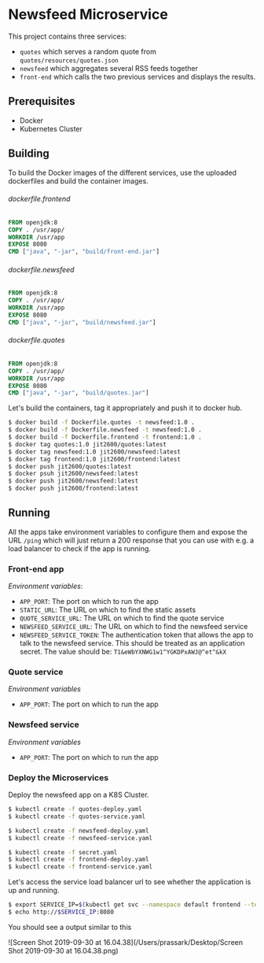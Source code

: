 # Newsfeed Microservice

This project contains three services:

* `quotes` which serves a random quote from `quotes/resources/quotes.json`
* `newsfeed` which aggregates several RSS feeds together
* `front-end` which calls the two previous services and displays the results.

## Prerequisites

* Docker
* Kubernetes Cluster



## Building

To build the Docker images of the different services, use the uploaded dockerfiles and build the container images.

###### dockerfile.frontend

```dockerfile
FROM openjdk:8
COPY . /usr/app/
WORKDIR /usr/app
EXPOSE 8080
CMD ["java", "-jar", "build/front-end.jar"]
```



###### dockerfile.newsfeed

```dockerfile
FROM openjdk:8
COPY . /usr/app/
WORKDIR /usr/app
EXPOSE 8080
CMD ["java", "-jar", "build/newsfeed.jar"]
```



###### dockerfile.quotes

```dockerfile
FROM openjdk:8
COPY . /usr/app/
WORKDIR /usr/app
EXPOSE 8080
CMD ["java", "-jar", "build/quotes.jar"]
```



Let's build the containers, tag it appropriately and push it to docker hub.

```bash
$ docker build -f Dockerfile.quotes -t newsfeed:1.0 .
$ docker build -f Dockerfile.newsfeed -t newsfeed:1.0 .
$ docker build -f Dockerfile.frontend -t frontend:1.0 .
$ docker tag quotes:1.0 jit2600/quotes:latest
$ docker tag newsfeed:1.0 jit2600/newsfeed:latest
$ docker tag frontend:1.0 jit2600/frontend:latest
$ docker push jit2600/quotes:latest
$ docker psuh jit2600/newsfeed:latest
$ docker push jit2600/newsfeed:latest
$ docker push jit2600/frontend:latest
```



## Running

All the apps take environment variables to configure them and expose the URL `/ping` which will just return a 200 response that you can use with e.g. a load balancer to check if the app is running.

### Front-end app

*Environment variables*:

* `APP_PORT`: The port on which to run the app
* `STATIC_URL`: The URL on which to find the static assets
* `QUOTE_SERVICE_URL`: The URL on which to find the quote service
* `NEWSFEED_SERVICE_URL`: The URL on which to find the newsfeed service
* `NEWSFEED_SERVICE_TOKEN`: The authentication token that allows the app to talk to the newsfeed service. This should be treated as an application secret. The value should be: `T1&eWbYXNWG1w1^YGKDPxAWJ@^et^&kX`

### Quote service

*Environment variables*

* `APP_PORT`: The port on which to run the app

### Newsfeed service

*Environment variables*

* `APP_PORT`: The port on which to run the app



### Deploy the Microservices

Deploy the newsfeed app on a K8S Cluster.

```bash
$ kubectl create -f quotes-deploy.yaml
$ kubectl create -f quotes-service.yaml 

$ kubectl create -f newsfeed-deploy.yaml
$ kubectl create -f newsfeed-service.yaml

$ kubectl create -f secret.yaml
$ kubectl create -f frontend-deploy.yaml
$ kubectl create -f frontend-service.yaml 
```



Let's access the service load balancer url to see whether the application is up and running.

```bash
$ export SERVICE_IP=$(kubectl get svc --namespace default frontend --template "{{ range (index .status.loadBalancer.ingress 0) }}{{ . }}{{ end }}")
$ echo http://$SERVICE_IP:8080
```



You should see a output similar to this

![Screen Shot 2019-09-30 at 16.04.38](/Users/prassark/Desktop/Screen Shot 2019-09-30 at 16.04.38.png)